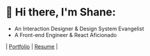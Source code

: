 # 👋 Hi there, I'm Shane:
* An Interaction Designer &amp; Design System Evangelist
* A Front-end Engineer &amp; React Aficionado


| [Portfolio](http://baldauf.surge.sh/)  | [Resume](https://docs.google.com/document/d/1o77-pPbm4r05TBqhmd0mWBf5belbZ6qR9fNM7TSfWLs/edit?usp=sharing)  |